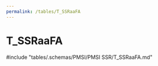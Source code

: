 ```yaml
---
permalink: /tables/T_SSRaaFA
---
```

# T\_SSRaaFA
<!-- SPDX-License-Identifier: MPL-2.0 -->

<!-- ATTENTION : Ne pas supprimer ou modifier la ligne ci-dessous -->
#include "tables/.schemas/PMSI/PMSI SSR/T_SSRaaFA.md"
<!-- ATTENTION : Ne pas supprimer ou modifier la ligne ci-dessus -->
